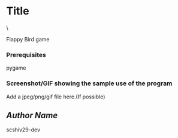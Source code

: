 # Title

<!--Remove the below lines and add yours -->\

Flappy Bird game

### Prerequisites

<!--Remove the below lines and add yours -->

pygame

### Screenshot/GIF showing the sample use of the program

<!--Remove the below lines and add yours -->

Add a jpeg/png/gif file here.(If possible)

## _Author Name_

<!--Remove the below lines and add yours -->

scshiv29-dev

